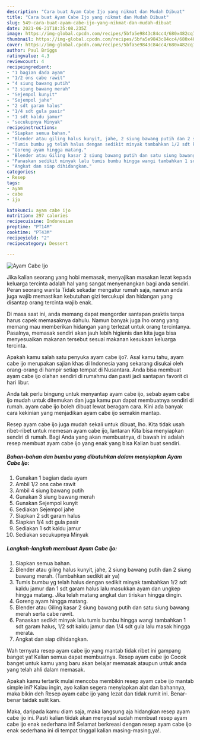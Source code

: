 ```yaml
---
description: "Cara buat Ayam Cabe Ijo yang nikmat dan Mudah Dibuat"
title: "Cara buat Ayam Cabe Ijo yang nikmat dan Mudah Dibuat"
slug: 549-cara-buat-ayam-cabe-ijo-yang-nikmat-dan-mudah-dibuat
date: 2021-06-21T18:35:08.235Z
image: https://img-global.cpcdn.com/recipes/5bfa5e9843c84cc4/680x482cq70/ayam-cabe-ijo-foto-resep-utama.jpg
thumbnail: https://img-global.cpcdn.com/recipes/5bfa5e9843c84cc4/680x482cq70/ayam-cabe-ijo-foto-resep-utama.jpg
cover: https://img-global.cpcdn.com/recipes/5bfa5e9843c84cc4/680x482cq70/ayam-cabe-ijo-foto-resep-utama.jpg
author: Paul Briggs
ratingvalue: 4.3
reviewcount: 4
recipeingredient:
- "1 bagian dada ayam"
- "1/2 ons cabe rawit"
- "4 siung bawang putih"
- "3 siung bawang merah"
- "Sejempol kunyit"
- "Sejempol jahe"
- "2 sdt garam halus"
- "1/4 sdt gula pasir"
- "1 sdt kaldu jamur"
- "secukupnya Minyak"
recipeinstructions:
- "Siapkan semua bahan."
- "Blender atau giling halus kunyit, jahe, 2 siung bawang putih dan 2 siung bawang merah. (Tambahkan sedikit air ya)"
- "Tumis bumbu yg telah halus dengan sedikit minyak tambahkan 1/2 sdt kaldu jamur dan 1 sdt garam halus lalu masukkan ayam dan ungkep hingga matang. Jika telah matang angkat dan tiriskan hingga dingin."
- "Goreng ayam hingga matang."
- "Blender atau Giling kasar 2 siung bawang putih dan satu siung bawang merah serta cabe rawit."
- "Panaskan sedikit minyak lalu tumis bumbu hingga wangi tambahkan 1 sdt garam halus, 1/2 sdt kaldu jamur dan 1/4 sdt gula lalu masak hingga merata."
- "Angkat dan siap dihidangkan."
categories:
- Resep
tags:
- ayam
- cabe
- ijo

katakunci: ayam cabe ijo 
nutrition: 297 calories
recipecuisine: Indonesian
preptime: "PT14M"
cooktime: "PT43M"
recipeyield: "2"
recipecategory: Dessert

---
```



![Ayam Cabe Ijo](https://img-global.cpcdn.com/recipes/5bfa5e9843c84cc4/680x482cq70/ayam-cabe-ijo-foto-resep-utama.jpg)

Jika kalian seorang yang hobi memasak, menyajikan masakan lezat kepada keluarga tercinta adalah hal yang sangat menyenangkan bagi anda sendiri. Peran seorang  wanita Tidak sekadar mengatur rumah saja, namun anda juga wajib memastikan kebutuhan gizi tercukupi dan hidangan yang disantap orang tercinta wajib enak.

Di masa  saat ini, anda memang dapat mengorder santapan praktis tanpa harus capek memasaknya dahulu. Namun banyak juga lho orang yang memang mau memberikan hidangan yang terlezat untuk orang tercintanya. Pasalnya, memasak sendiri akan jauh lebih higienis dan kita juga bisa menyesuaikan makanan tersebut sesuai makanan kesukaan keluarga tercinta. 



Apakah kamu salah satu penyuka ayam cabe ijo?. Asal kamu tahu, ayam cabe ijo merupakan sajian khas di Indonesia yang sekarang disukai oleh orang-orang di hampir setiap tempat di Nusantara. Anda bisa membuat ayam cabe ijo olahan sendiri di rumahmu dan pasti jadi santapan favorit di hari libur.

Anda tak perlu bingung untuk menyantap ayam cabe ijo, sebab ayam cabe ijo mudah untuk ditemukan dan juga kamu pun dapat membuatnya sendiri di rumah. ayam cabe ijo boleh dibuat lewat beragam cara. Kini ada banyak cara kekinian yang menjadikan ayam cabe ijo semakin mantap.

Resep ayam cabe ijo juga mudah sekali untuk dibuat, lho. Kita tidak usah ribet-ribet untuk memesan ayam cabe ijo, lantaran Kita bisa menyiapkan sendiri di rumah. Bagi Anda yang akan membuatnya, di bawah ini adalah resep membuat ayam cabe ijo yang enak yang bisa Kalian buat sendiri.

<!--inarticleads1-->

##### Bahan-bahan dan bumbu yang dibutuhkan dalam menyiapkan Ayam Cabe Ijo:

1. Gunakan 1 bagian dada ayam
1. Ambil 1/2 ons cabe rawit
1. Ambil 4 siung bawang putih
1. Gunakan 3 siung bawang merah
1. Gunakan Sejempol kunyit
1. Sediakan Sejempol jahe
1. Siapkan 2 sdt garam halus
1. Siapkan 1/4 sdt gula pasir
1. Sediakan 1 sdt kaldu jamur
1. Sediakan secukupnya Minyak




<!--inarticleads2-->

##### Langkah-langkah membuat Ayam Cabe Ijo:

1. Siapkan semua bahan.
1. Blender atau giling halus kunyit, jahe, 2 siung bawang putih dan 2 siung bawang merah. (Tambahkan sedikit air ya)
1. Tumis bumbu yg telah halus dengan sedikit minyak tambahkan 1/2 sdt kaldu jamur dan 1 sdt garam halus lalu masukkan ayam dan ungkep hingga matang. Jika telah matang angkat dan tiriskan hingga dingin.
1. Goreng ayam hingga matang.
1. Blender atau Giling kasar 2 siung bawang putih dan satu siung bawang merah serta cabe rawit.
1. Panaskan sedikit minyak lalu tumis bumbu hingga wangi tambahkan 1 sdt garam halus, 1/2 sdt kaldu jamur dan 1/4 sdt gula lalu masak hingga merata.
1. Angkat dan siap dihidangkan.




Wah ternyata resep ayam cabe ijo yang mantab tidak ribet ini gampang banget ya! Kalian semua dapat membuatnya. Resep ayam cabe ijo Cocok banget untuk kamu yang baru akan belajar memasak ataupun untuk anda yang telah ahli dalam memasak.

Apakah kamu tertarik mulai mencoba membikin resep ayam cabe ijo mantab simple ini? Kalau ingin, ayo kalian segera menyiapkan alat dan bahannya, maka bikin deh Resep ayam cabe ijo yang lezat dan tidak rumit ini. Benar-benar taidak sulit kan. 

Maka, daripada kamu diam saja, maka langsung aja hidangkan resep ayam cabe ijo ini. Pasti kalian tiidak akan menyesal sudah membuat resep ayam cabe ijo enak sederhana ini! Selamat berkreasi dengan resep ayam cabe ijo enak sederhana ini di tempat tinggal kalian masing-masing,ya!.

